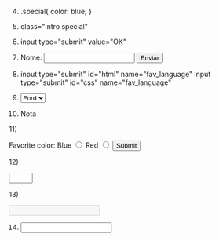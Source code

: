 4) .special{
    color: blue;
}

5) class="intro special"

6) input type="submit" value="OK"

7)  <form action="/action_page.php">
    Nome: <input type="text" name="name">
    <input type="submit" value="Enviar">
    </form>

8)  input type="submit" id="html" name="fav_language"
    input type="submit" id="css" name="fav_language"

9) <select name="carros" id="carros">
    <options value="volvo">volvo</option>
    <option value="ford">Ford</option>

10) <lable for="nota">Nota</label>

11)<form action="/action_page.php">
     Favorite color:
     Blue <input type="radio" value="blue" name="favorite color">
     Red <input type="radio" value="red" name="favorite color">
     <input type="submit">
    </form>

12)<form action="/action_page.php">
    <input type="number" min="1" max="5">
    </form>

13)<form action="/action_page.php">
    <input type="text" disabled="">
    </form>

14) <form action="/action_page.php">
    <input type="text" maxlength="40" readonly>
    </form>